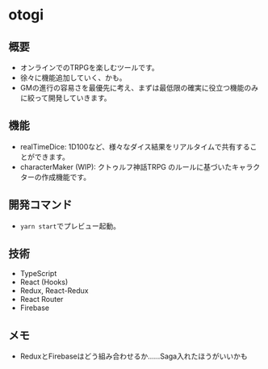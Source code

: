 # otogi
## 概要
- オンラインでのTRPGを楽しむツールです。
- 徐々に機能追加していく、かも。
- GMの進行の容易さを最優先に考え、まずは最低限の確実に役立つ機能のみに絞って開発していきます。
## 機能
- realTimeDice: 1D100など、様々なダイス結果をリアルタイムで共有することができます。
- characterMaker (WIP): クトゥルフ神話TRPG のルールに基づいたキャラクターの作成機能です。
## 開発コマンド
- `yarn start`でプレビュー起動。
## 技術
- TypeScript
- React (Hooks)
- Redux, React-Redux
- React Router
- Firebase
## メモ
- ReduxとFirebaseはどう組み合わせるか……Saga入れたほうがいいかも